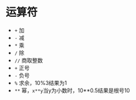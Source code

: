 # 运算符
- `+`	加
- `-`	减
- `*`	乘
- `/`	除
- `//`	商取整数
- `+`	正号
- `-`	负号
- `%`	求余，10%3结果为1
- `**`	幂，`x**y`当y为小数时，10\*\*0.5结果是根号10

